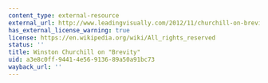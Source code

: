 ```yaml
---
content_type: external-resource
external_url: http://www.leadingvisually.com/2012/11/churchill-on-brevity.html
has_external_license_warning: true
license: https://en.wikipedia.org/wiki/All_rights_reserved
status: ''
title: Winston Churchill on "Brevity"
uid: a3e8c0ff-9441-4e56-9136-89a50a91bc73
wayback_url: ''
---
```

